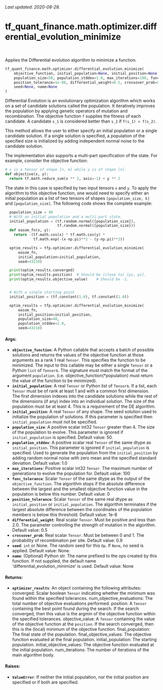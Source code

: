 <!--
This file is generated by a tool. Do not edit directly.
For open-source contributions the docs will be updated automatically.
-->

*Last updated: 2020-08-28.*

<div itemscope itemtype="http://developers.google.com/ReferenceObject">
<meta itemprop="name" content="tf_quant_finance.math.optimizer.differential_evolution_minimize" />
<meta itemprop="path" content="Stable" />
</div>

# tf_quant_finance.math.optimizer.differential_evolution_minimize

<!-- Insert buttons and diff -->

<table class="tfo-notebook-buttons tfo-api" align="left">
</table>



Applies the Differential evolution algorithm to minimize a function.

```python
tf_quant_finance.math.optimizer.differential_evolution_minimize(
    objective_function, initial_population=None, initial_position=None,
    population_size=50, population_stddev=1.0, max_iterations=100, func_tolerance=0,
    position_tolerance=1e-08, differential_weight=0.5, crossover_prob=0.9,
    seed=None, name=None
)
```



<!-- Placeholder for "Used in" -->

Differential Evolution is an evolutionary optimization algorithm which works
on a set of candidate solutions called the population. It iteratively
improves the population by applying genetic operators of mutation and
recombination. The objective function `f` supplies the fitness of each
candidate. A candidate `s_1` is considered better than `s_2` if
`f(s_1) < f(s_2)`.

This method allows the user to either specify an initial population or a
single candidate solution. If a single solution is specified, a population
of the specified size is initialized by adding independent normal noise
to the candidate solution.

The implementation also supports a multi-part specification of the state. For
example, consider the objective function:

```python
# x is a tensor of shape [n, m] while y is of shape [n].
def objective(x, y):
  return tf.math.reduce_sum(x ** 2, axis=-1) + y ** 2
```
The state in this case is specified by two input tensors `x` and `y`. To
apply the algorithm to this objective function, one would need to specify
either an initial population as a list of two tensors of shapes
`[population_size, k]` and `[population_size]`. The following code shows the
complete example:

```python
  population_size = 40
  # With an initial population and a multi-part state.
  initial_population = (tf.random.normal([population_size]),
                        tf.random.normal([population_size]))
  def easom_fn(x, y):
    return -(tf.math.cos(x) * tf.math.cos(y) *
             tf.math.exp(-(x-np.pi)**2 - (y-np.pi)**2))

  optim_results = tfp.optimizer.differential_evolution_minimize(
      easom_fn,
      initial_population=initial_population,
      seed=43210)

  print(optim_results.converged)
  print(optim_results.position)  # Should be (close to) [pi, pi].
  print(optim_results.objective_value)    # Should be -1.


  # With a single starting point
  initial_position = (tf.constant(1.0), tf.constant(1.0))

  optim_results = tfp.optimizer.differential_evolution_minimize(
      easom_fn,
      initial_position=initial_position,
      population_size=40,
      population_stddev=2.0,
      seed=43210)
```

#### Args:


* <b>`objective_function`</b>: A Python callable that accepts a batch of possible
  solutions and returns the values of the objective function at those
  arguments as a rank 1 real `Tensor`. This specifies the function to be
  minimized. The input to this callable may be either a single `Tensor`
  or a Python `list` of `Tensor`s. The signature must match the format of
  the argument `population`. (i.e. objective_function(*population) must
  return the value of the function to be minimized).
* <b>`initial_population`</b>: A real `Tensor` or Python list of `Tensor`s.
  If a list, each `Tensor` must be of rank at least 1 and with a common
  first dimension. The first dimension indexes into the candidate solutions
  while the rest of the dimensions (if any) index into an individual
  solution. The size of the population must be at least 4. This is a
  requirement of the DE algorithm.
* <b>`initial_position`</b>: A real `Tensor` of any shape. The seed solution used
  to initialize the population of solutions. If this parameter is specified
  then `initial_population` must not be specified.
* <b>`population_size`</b>: A positive scalar int32 `Tensor` greater than 4. The
  size of the population to evolve. This parameter is ignored if
  `initial_population` is specified.
  Default value: 50.
* <b>`population_stddev`</b>: A positive scalar real `Tensor` of the same dtype
  as `initial_position`. This parameter is ignored if `initial_population`
  is specified. Used to generate the population from the `initial_position`
  by adding random normal noise with zero mean and the specified standard
  deviation.
  Default value: 1.0
* <b>`max_iterations`</b>: Positive scalar int32 `Tensor`. The maximum number of
  generations to evolve the population for.
  Default value: 100
* <b>`func_tolerance`</b>: Scalar `Tensor` of the same dtype as the output of the
  `objective_function`. The algorithm stops if the absolute difference
  between the largest and the smallest objective function value in the
  population is below this number.
  Default value: 0
* <b>`position_tolerance`</b>: Scalar `Tensor` of the same real dtype as
  `initial_position` or `initial_population`. The algorithm terminates if
  the largest absolute difference between the coordinates of the population
  members is below this threshold.
  Default value: 1e-8
* <b>`differential_weight`</b>: Real scalar `Tensor`. Must be positive and less than
  2.0. The parameter controlling the strength of mutation in the algorithm.
  Default value: 0.5
* <b>`crossover_prob`</b>: Real scalar `Tensor`. Must be between 0 and 1. The
  probability of recombination per site.
  Default value: 0.9
* <b>`seed`</b>: `int` or None. The random seed for this `Op`. If `None`, no seed is
  applied.
  Default value: None.
* <b>`name`</b>: (Optional) Python str. The name prefixed to the ops created by this
  function. If not supplied, the default name
  'differential_evolution_minimize' is used.
  Default value: None


#### Returns:


* <b>`optimizer_results`</b>: An object containing the following attributes:
  converged: Scalar boolean `Tensor` indicating whether the minimum was
    found within the specified tolerances.
  num_objective_evaluations: The total number of objective
    evaluations performed.
  position: A `Tensor` containing the best point found during the search.
    If the search converged, then this value is the argmin of the
    objective function within the specified tolerances.
  objective_value: A `Tensor` containing the value of the objective
    function at the `position`. If the search
    converged, then this is the (local) minimum of
    the objective function.
  final_population: The final state of the population.
  final_objective_values: The objective function evaluated at the
    final population.
  initial_population: The starting population.
  initial_objective_values: The objective function evaluated at the
    initial population.
  num_iterations: The number of iterations of the main algorithm body.


#### Raises:


* <b>`ValueError`</b>: If neither the initial population, nor the initial position
  are specified or if both are specified.
